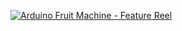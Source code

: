 <a href="https://www.youtube.com/watch?v=QCF7HrBWTgs&t=0s&index=6&list=LLB7UFHfT3-WoMwWvKr9C8wA"><img src="https://i.ytimg.com/vi_webp/QCF7HrBWTgs/hqdefault.webp" alt="Arduino Fruit Machine - Feature Reel" /></a>

